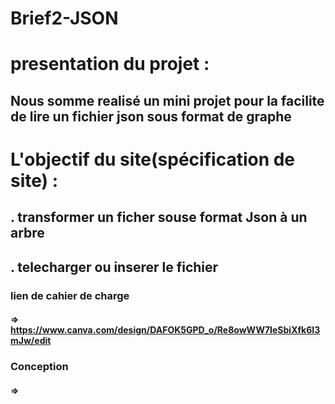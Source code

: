 # Brief2-JSON

# presentation du projet :
## Nous somme realisé un mini projet pour la facilite de lire un fichier json sous format de graphe

# L'objectif du site(spécification de site) :
## . transformer un ficher souse format Json à un arbre 
## . telecharger ou inserer le fichier 

### lien de cahier de charge
####  => https://www.canva.com/design/DAFOK5GPD_o/Re8owWW7IeSbiXfk6I3mJw/edit


### Conception
#### =>
